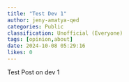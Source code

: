 ```yaml
---
title: "Test Dev 1"
author: jeny-amatya-qed
categories: Public
classification: Unofficial (Everyone)
tags: [opinion,about]
date: 2024-10-08 05:29:16 
likes: 0
---
```


Test Post on dev 1